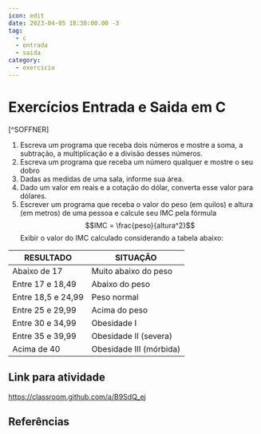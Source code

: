 ```yaml
---
icon: edit
date: 2023-04-05 18:30:00.00 -3
tag:
  - c
  - entrada
  - saida
category:
  - exercicio
---
```


# Exercícios Entrada e Saida em C

[^SOFFNER]


1. Escreva um programa que receba dois números e mostre a soma, a subtração, a multiplicação e a divisão desses números.
1. Escreva um programa que receba um número qualquer e mostre o seu dobro
1. Dadas as medidas de uma sala, informe sua área.
1. Dado um valor em reais e a cotação do dólar, converta esse valor para dólares.
1. Escrever um programa que receba o valor do peso (em quilos) e altura (em metros) de uma pessoa e calcule seu IMC pela fórmula 
  $$IMC = \frac{peso}{altura^2}$$
  Exibir o valor do IMC calculado considerando a tabela abaixo:

  | RESULTADO          | SITUAÇÃO                |
  | ------------------ | ----------------------- |
  | Abaixo de 17       | Muito abaixo do peso    |
  | Entre 17 e 18,49   | Abaixo do peso          |
  | Entre 18,5 e 24,99 | Peso normal             |
  | Entre 25 e 29,99   | Acima do peso           |
  | Entre 30 e 34,99   | Obesidade I             |
  | Entre 35 e 39,99   | Obesidade II (severa)   |
  | Acima de 40        | Obesidade III (mórbida) |

## Link para atividade

https://classroom.github.com/a/B9SdQ_ej

## Referências

<!-- @include: ../../bib/bib.md -->
